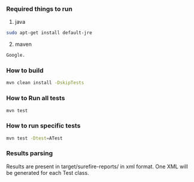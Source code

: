 ### Required things to run
1. java
```bash
sudo apt-get install default-jre
```
2. maven
```bash
Google.
```
### How to build

```bash
mvn clean install -DskipTests
```

### How to Run all tests

```bash
mvn test
```

### How to run specific tests

```bash
mvn test -Dtest=ATest
```

### Results parsing

Results are present in target/surefire-reports/ in xml format. One XML will be generated for each Test class.
